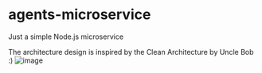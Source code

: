 # agents-microservice
Just a simple Node.js microservice 

The architecture design is inspired by the Clean Architecture by Uncle Bob :)
![image](https://user-images.githubusercontent.com/4609982/137056291-b198e1d1-06fd-4a16-860b-2e50fc62eb21.png)
